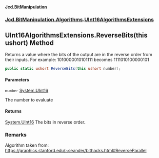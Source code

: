 #### [Jcd.BitManipulation](index 'index')
### [Jcd.BitManipulation.Algorithms](Jcd.BitManipulation.Algorithms 'Jcd.BitManipulation.Algorithms').[UInt16AlgorithmsExtensions](Jcd.BitManipulation.Algorithms.UInt16AlgorithmsExtensions 'Jcd.BitManipulation.Algorithms.UInt16AlgorithmsExtensions')

## UInt16AlgorithmsExtensions.ReverseBits(this ushort) Method

Returns a value where the bits of the output are in the reverse order from their inputs.
For example: 1010000010101111 becomes 1111010100000101

```csharp
public static ushort ReverseBits(this ushort number);
```
#### Parameters

<a name='Jcd.BitManipulation.Algorithms.UInt16AlgorithmsExtensions.ReverseBits(thisushort).number'></a>

`number` [System.UInt16](https://docs.microsoft.com/en-us/dotnet/api/System.UInt16 'System.UInt16')

The number to evaluate

#### Returns
[System.UInt16](https://docs.microsoft.com/en-us/dotnet/api/System.UInt16 'System.UInt16')
The bits in reverse order.

### Remarks
Algorithm taken from: https://graphics.stanford.edu/~seander/bithacks.html#ReverseParallel